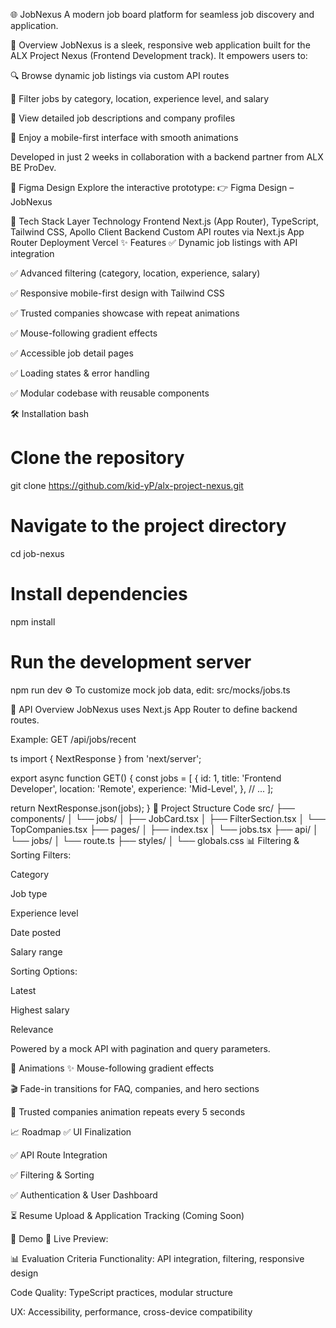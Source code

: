 🌐 JobNexus
A modern job board platform for seamless job discovery and application.

📄 Overview
JobNexus is a sleek, responsive web application built for the ALX Project Nexus (Frontend Development track). It empowers users to:

🔍 Browse dynamic job listings via custom API routes

🧭 Filter jobs by category, location, experience level, and salary

📄 View detailed job descriptions and company profiles

📱 Enjoy a mobile-first interface with smooth animations

Developed in just 2 weeks in collaboration with a backend partner from ALX BE ProDev.

🎨 Figma Design
Explore the interactive prototype: 👉 Figma Design – JobNexus

🧱 Tech Stack
Layer	Technology
Frontend	Next.js (App Router), TypeScript, Tailwind CSS, Apollo Client
Backend	Custom API routes via Next.js App Router
Deployment	Vercel
✨ Features
✅ Dynamic job listings with API integration

✅ Advanced filtering (category, location, experience, salary)

✅ Responsive mobile-first design with Tailwind CSS

✅ Trusted companies showcase with repeat animations

✅ Mouse-following gradient effects

✅ Accessible job detail pages

✅ Loading states & error handling

✅ Modular codebase with reusable components

🛠️ Installation
bash
# Clone the repository
git clone https://github.com/kid-yP/alx-project-nexus.git

# Navigate to the project directory
cd job-nexus

# Install dependencies
npm install

# Run the development server
npm run dev
⚙️ To customize mock job data, edit: src/mocks/jobs.ts

🧪 API Overview
JobNexus uses Next.js App Router to define backend routes.

Example: GET /api/jobs/recent

ts
import { NextResponse } from 'next/server';

export async function GET() {
  const jobs = [
    {
      id: 1,
      title: 'Frontend Developer',
      location: 'Remote',
      experience: 'Mid-Level',
    },
    // ...
  ];

  return NextResponse.json(jobs);
}
📂 Project Structure
Code
src/
├── components/
│   └── jobs/
│       ├── JobCard.tsx
│       ├── FilterSection.tsx
│       └── TopCompanies.tsx
├── pages/
│   ├── index.tsx
│   └── jobs.tsx
├── api/
│   └── jobs/
│       └── route.ts
├── styles/
│   └── globals.css
📊 Filtering & Sorting
Filters:

Category

Job type

Experience level

Date posted

Salary range

Sorting Options:

Latest

Highest salary

Relevance

Powered by a mock API with pagination and query parameters.

🧩 Animations
✨ Mouse-following gradient effects

🎬 Fade-in transitions for FAQ, companies, and hero sections

🔁 Trusted companies animation repeats every 5 seconds

📈 Roadmap
✅ UI Finalization

✅ API Route Integration

✅ Filtering & Sorting

✅ Authentication & User Dashboard

⏳ Resume Upload & Application Tracking (Coming Soon)

📸 Demo
🔗 Live Preview: 

📊 Evaluation Criteria
Functionality: API integration, filtering, responsive design

Code Quality: TypeScript practices, modular structure

UX: Accessibility, performance, cross-device compatibility

